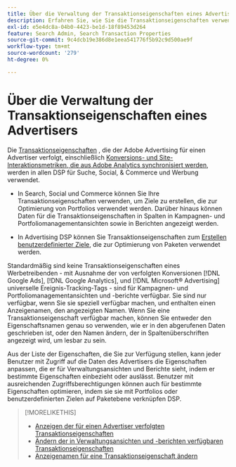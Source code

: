 ```yaml
---
title: Über die Verwaltung der Transaktionseigenschaften eines Advertisers
description: Erfahren Sie, wie Sie die Transaktionseigenschaften verwenden können, die Adobe Advertising für einen Advertiser verfolgt.
exl-id: e5e4dc8a-04b0-4423-be1d-18f89453d264
feature: Search Admin, Search Transaction Properties
source-git-commit: 9c4dcb19e386d8e1eea541776f5b92c9d500ae9f
workflow-type: tm+mt
source-wordcount: '279'
ht-degree: 0%

---
```


# Über die Verwaltung der Transaktionseigenschaften eines Advertisers

Die [Transaktionseigenschaften](/help/search-social-commerce/glossary.md#s-t) , die der Adobe Advertising für einen Advertiser verfolgt, einschließlich [Konversions- und Site-Interaktionsmetriken, die aus Adobe Analytics synchronisiert werden](/help/integrations/analytics/analytics-data-in-advertising.md), werden in allen DSP für Suche, Social, &amp; Commerce und Werbung verwendet.

* In Search, Social und Commerce können Sie Ihre Transaktionseigenschaften verwenden, um Ziele zu erstellen, die zur Optimierung von Portfolios verwendet werden. Darüber hinaus können Daten für die Transaktionseigenschaften in Spalten in Kampagnen- und Portfoliomanagementansichten sowie in Berichten angezeigt werden.

* In Advertising DSP können Sie Transaktionseigenschaften zum [Erstellen benutzerdefinierter Ziele](/help/dsp/optimization/custom-goal-create.md), die zur Optimierung von Paketen verwendet werden.

Standardmäßig sind keine Transaktionseigenschaften eines Werbetreibenden - mit Ausnahme der von verfolgten Konversionen [!DNL Google Ads], [!DNL Google Analytics], und [!DNL Microsoft® Advertising] universelle Ereignis-Tracking-Tags - sind für Kampagnen- und Portfoliomanagementansichten und -berichte verfügbar. Sie sind nur verfügbar, wenn Sie sie speziell verfügbar machen, und enthalten einen Anzeigenamen, den angezeigten Namen. Wenn Sie eine Transaktionseigenschaft verfügbar machen, können Sie entweder den Eigenschaftsnamen genau so verwenden, wie er in den abgerufenen Daten geschrieben ist, oder den Namen ändern, der in Spaltenüberschriften angezeigt wird, um lesbar zu sein.

Aus der Liste der Eigenschaften, die Sie zur Verfügung stellen, kann jeder Benutzer mit Zugriff auf die Daten des Advertisers die Eigenschaften anpassen, die er für Verwaltungsansichten und Berichte sieht, indem er bestimmte Eigenschaften einbezieht oder auslässt. Benutzer mit ausreichenden Zugriffsberechtigungen können auch für bestimmte Eigenschaften optimieren, indem sie sie mit Portfolios oder benutzerdefinierten Zielen auf Paketebene verknüpfen DSP.

>[!MORELIKETHIS]
>
>* [Anzeigen der für einen Advertiser verfolgten Transaktionseigenschaften](transaction-property-view-tracked.md)
>* [Ändern der in Verwaltungsansichten und -berichten verfügbaren Transaktionseigenschaften](transaction-property-edit-available.md)
>* [Anzeigenamen für eine Transaktionseigenschaft ändern](transaction-property-edit-display-name.md)
